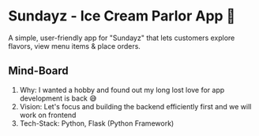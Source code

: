 # Sundayz - Ice Cream Parlor App 🍦
A simple, user-friendly app for "Sundayz" that lets customers explore flavors, view menu items &amp; place orders.

## Mind-Board
1. Why: I wanted a hobby and found out my long lost love for app development is back 😅
2. Vision: Let's focus and building the backend efficiently first and we will work on frontend
3. Tech-Stack: Python, Flask (Python Framework)
